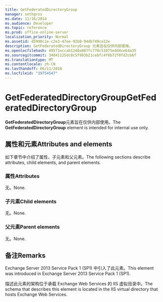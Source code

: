 ```yaml
---
title: GetFederatedDirectoryGroup
manager: sethgros
ms.date: 11/16/2014
ms.audience: Developer
ms.topic: reference
ms.prod: office-online-server
localization_priority: Normal
ms.assetid: d5990c1e-c2e3-47ee-92b8-94db749ca12e
description: GetFederatedDirectoryGroup 元素旨在仅供内部使用。
ms.openlocfilehash: 49571eccab1240a887fc770c51075edd4ce64a35
ms.sourcegitcommit: 34041125dc8c5f993b21cebfc4f8b72f0fd2cb6f
ms.translationtype: MT
ms.contentlocale: zh-CN
ms.lasthandoff: 06/11/2018
ms.locfileid: "19754547"
---
```

# <a name="getfederateddirectorygroup"></a><span data-ttu-id="2ae0f-103">GetFederatedDirectoryGroup</span><span class="sxs-lookup"><span data-stu-id="2ae0f-103">GetFederatedDirectoryGroup</span></span>

<span data-ttu-id="2ae0f-104">**GetFederatedDirectoryGroup**元素旨在仅供内部使用。</span><span class="sxs-lookup"><span data-stu-id="2ae0f-104">The **GetFederatedDirectoryGroup** element is intended for internal use only.</span></span> 

## <a name="attributes-and-elements"></a><span data-ttu-id="2ae0f-105">属性和元素</span><span class="sxs-lookup"><span data-stu-id="2ae0f-105">Attributes and elements</span></span>

<span data-ttu-id="2ae0f-106">如下章节中介绍了属性、子元素和父元素。</span><span class="sxs-lookup"><span data-stu-id="2ae0f-106">The following sections describe attributes, child elements, and parent elements.</span></span>
  
### <a name="attributes"></a><span data-ttu-id="2ae0f-107">属性</span><span class="sxs-lookup"><span data-stu-id="2ae0f-107">Attributes</span></span>

<span data-ttu-id="2ae0f-108">无。</span><span class="sxs-lookup"><span data-stu-id="2ae0f-108">None.</span></span>
  
### <a name="child-elements"></a><span data-ttu-id="2ae0f-109">子元素</span><span class="sxs-lookup"><span data-stu-id="2ae0f-109">Child elements</span></span>

<span data-ttu-id="2ae0f-110">无。</span><span class="sxs-lookup"><span data-stu-id="2ae0f-110">None.</span></span>
  
### <a name="parent-elements"></a><span data-ttu-id="2ae0f-111">父元素</span><span class="sxs-lookup"><span data-stu-id="2ae0f-111">Parent elements</span></span>

<span data-ttu-id="2ae0f-112">无。</span><span class="sxs-lookup"><span data-stu-id="2ae0f-112">None.</span></span>
  
## <a name="remarks"></a><span data-ttu-id="2ae0f-113">备注</span><span class="sxs-lookup"><span data-stu-id="2ae0f-113">Remarks</span></span>

<span data-ttu-id="2ae0f-114">Exchange Server 2013 Service Pack 1 (SP1) 中引入了此元素。</span><span class="sxs-lookup"><span data-stu-id="2ae0f-114">This element was introduced in Exchange Server 2013 Service Pack 1 (SP1).</span></span>
  
<span data-ttu-id="2ae0f-115">描述此元素的架构位于承载 Exchange Web Services 的 IIS 虚拟目录中。</span><span class="sxs-lookup"><span data-stu-id="2ae0f-115">The schema that describes this element is located in the IIS virtual directory that hosts Exchange Web Services.</span></span>
  

